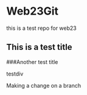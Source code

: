 # Web23Git
this is a test repo for web23 

## This is a test title

###Another test title
<div>testdiv</div>

Making a change on a branch